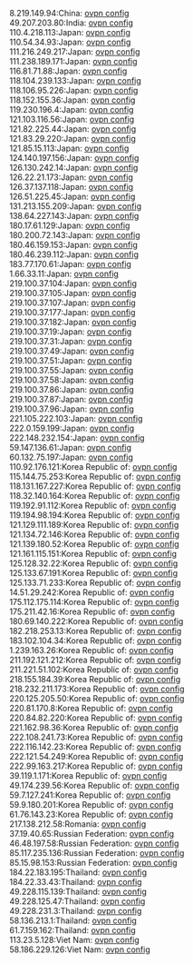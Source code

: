 8.219.149.94:China: [ovpn config](vpn/8_219_149_94.ovpn)  
49.207.203.80:India: [ovpn config](vpn/49_207_203_80.ovpn)  
110.4.218.113:Japan: [ovpn config](vpn/110_4_218_113.ovpn)  
110.54.34.93:Japan: [ovpn config](vpn/110_54_34_93.ovpn)  
111.216.249.217:Japan: [ovpn config](vpn/111_216_249_217.ovpn)  
111.238.189.171:Japan: [ovpn config](vpn/111_238_189_171.ovpn)  
116.81.71.88:Japan: [ovpn config](vpn/116_81_71_88.ovpn)  
118.104.239.133:Japan: [ovpn config](vpn/118_104_239_133.ovpn)  
118.106.95.226:Japan: [ovpn config](vpn/118_106_95_226.ovpn)  
118.152.155.36:Japan: [ovpn config](vpn/118_152_155_36.ovpn)  
119.230.196.4:Japan: [ovpn config](vpn/119_230_196_4.ovpn)  
121.103.116.56:Japan: [ovpn config](vpn/121_103_116_56.ovpn)  
121.82.225.44:Japan: [ovpn config](vpn/121_82_225_44.ovpn)  
121.83.29.220:Japan: [ovpn config](vpn/121_83_29_220.ovpn)  
121.85.15.113:Japan: [ovpn config](vpn/121_85_15_113.ovpn)  
124.140.197.156:Japan: [ovpn config](vpn/124_140_197_156.ovpn)  
126.130.242.14:Japan: [ovpn config](vpn/126_130_242_14.ovpn)  
126.22.21.173:Japan: [ovpn config](vpn/126_22_21_173.ovpn)  
126.37.137.118:Japan: [ovpn config](vpn/126_37_137_118.ovpn)  
126.51.225.45:Japan: [ovpn config](vpn/126_51_225_45.ovpn)  
131.213.155.209:Japan: [ovpn config](vpn/131_213_155_209.ovpn)  
138.64.227.143:Japan: [ovpn config](vpn/138_64_227_143.ovpn)  
180.17.61.129:Japan: [ovpn config](vpn/180_17_61_129.ovpn)  
180.200.72.143:Japan: [ovpn config](vpn/180_200_72_143.ovpn)  
180.46.159.153:Japan: [ovpn config](vpn/180_46_159_153.ovpn)  
180.46.239.112:Japan: [ovpn config](vpn/180_46_239_112.ovpn)  
183.77.170.61:Japan: [ovpn config](vpn/183_77_170_61.ovpn)  
1.66.33.11:Japan: [ovpn config](vpn/1_66_33_11.ovpn)  
219.100.37.104:Japan: [ovpn config](vpn/219_100_37_104.ovpn)  
219.100.37.105:Japan: [ovpn config](vpn/219_100_37_105.ovpn)  
219.100.37.107:Japan: [ovpn config](vpn/219_100_37_107.ovpn)  
219.100.37.177:Japan: [ovpn config](vpn/219_100_37_177.ovpn)  
219.100.37.182:Japan: [ovpn config](vpn/219_100_37_182.ovpn)  
219.100.37.19:Japan: [ovpn config](vpn/219_100_37_19.ovpn)  
219.100.37.31:Japan: [ovpn config](vpn/219_100_37_31.ovpn)  
219.100.37.49:Japan: [ovpn config](vpn/219_100_37_49.ovpn)  
219.100.37.51:Japan: [ovpn config](vpn/219_100_37_51.ovpn)  
219.100.37.55:Japan: [ovpn config](vpn/219_100_37_55.ovpn)  
219.100.37.58:Japan: [ovpn config](vpn/219_100_37_58.ovpn)  
219.100.37.86:Japan: [ovpn config](vpn/219_100_37_86.ovpn)  
219.100.37.87:Japan: [ovpn config](vpn/219_100_37_87.ovpn)  
219.100.37.96:Japan: [ovpn config](vpn/219_100_37_96.ovpn)  
221.105.222.103:Japan: [ovpn config](vpn/221_105_222_103.ovpn)  
222.0.159.199:Japan: [ovpn config](vpn/222_0_159_199.ovpn)  
222.148.232.154:Japan: [ovpn config](vpn/222_148_232_154.ovpn)  
59.147.136.61:Japan: [ovpn config](vpn/59_147_136_61.ovpn)  
60.132.75.197:Japan: [ovpn config](vpn/60_132_75_197.ovpn)  
110.92.176.121:Korea Republic of: [ovpn config](vpn/110_92_176_121.ovpn)  
115.144.75.253:Korea Republic of: [ovpn config](vpn/115_144_75_253.ovpn)  
118.131.167.227:Korea Republic of: [ovpn config](vpn/118_131_167_227.ovpn)  
118.32.140.164:Korea Republic of: [ovpn config](vpn/118_32_140_164.ovpn)  
119.192.91.112:Korea Republic of: [ovpn config](vpn/119_192_91_112.ovpn)  
119.194.98.194:Korea Republic of: [ovpn config](vpn/119_194_98_194.ovpn)  
121.129.111.189:Korea Republic of: [ovpn config](vpn/121_129_111_189.ovpn)  
121.134.72.146:Korea Republic of: [ovpn config](vpn/121_134_72_146.ovpn)  
121.139.180.52:Korea Republic of: [ovpn config](vpn/121_139_180_52.ovpn)  
121.161.115.151:Korea Republic of: [ovpn config](vpn/121_161_115_151.ovpn)  
125.128.32.22:Korea Republic of: [ovpn config](vpn/125_128_32_22.ovpn)  
125.133.67.191:Korea Republic of: [ovpn config](vpn/125_133_67_191.ovpn)  
125.133.71.233:Korea Republic of: [ovpn config](vpn/125_133_71_233.ovpn)  
14.51.29.242:Korea Republic of: [ovpn config](vpn/14_51_29_242.ovpn)  
175.112.175.114:Korea Republic of: [ovpn config](vpn/175_112_175_114.ovpn)  
175.211.42.16:Korea Republic of: [ovpn config](vpn/175_211_42_16.ovpn)  
180.69.140.222:Korea Republic of: [ovpn config](vpn/180_69_140_222.ovpn)  
182.218.253.13:Korea Republic of: [ovpn config](vpn/182_218_253_13.ovpn)  
183.102.104.34:Korea Republic of: [ovpn config](vpn/183_102_104_34.ovpn)  
1.239.163.26:Korea Republic of: [ovpn config](vpn/1_239_163_26.ovpn)  
211.192.121.212:Korea Republic of: [ovpn config](vpn/211_192_121_212.ovpn)  
211.221.51.102:Korea Republic of: [ovpn config](vpn/211_221_51_102.ovpn)  
218.155.184.39:Korea Republic of: [ovpn config](vpn/218_155_184_39.ovpn)  
218.232.211.173:Korea Republic of: [ovpn config](vpn/218_232_211_173.ovpn)  
220.125.205.50:Korea Republic of: [ovpn config](vpn/220_125_205_50.ovpn)  
220.81.170.8:Korea Republic of: [ovpn config](vpn/220_81_170_8.ovpn)  
220.84.82.220:Korea Republic of: [ovpn config](vpn/220_84_82_220.ovpn)  
221.162.98.36:Korea Republic of: [ovpn config](vpn/221_162_98_36.ovpn)  
222.108.241.73:Korea Republic of: [ovpn config](vpn/222_108_241_73.ovpn)  
222.116.142.23:Korea Republic of: [ovpn config](vpn/222_116_142_23.ovpn)  
222.121.54.249:Korea Republic of: [ovpn config](vpn/222_121_54_249.ovpn)  
222.99.163.217:Korea Republic of: [ovpn config](vpn/222_99_163_217.ovpn)  
39.119.1.171:Korea Republic of: [ovpn config](vpn/39_119_1_171.ovpn)  
49.174.239.56:Korea Republic of: [ovpn config](vpn/49_174_239_56.ovpn)  
59.7.127.241:Korea Republic of: [ovpn config](vpn/59_7_127_241.ovpn)  
59.9.180.201:Korea Republic of: [ovpn config](vpn/59_9_180_201.ovpn)  
61.76.143.23:Korea Republic of: [ovpn config](vpn/61_76_143_23.ovpn)  
217.138.212.58:Romania: [ovpn config](vpn/217_138_212_58.ovpn)  
37.19.40.65:Russian Federation: [ovpn config](vpn/37_19_40_65.ovpn)  
46.48.197.58:Russian Federation: [ovpn config](vpn/46_48_197_58.ovpn)  
85.117.235.136:Russian Federation: [ovpn config](vpn/85_117_235_136.ovpn)  
85.15.98.153:Russian Federation: [ovpn config](vpn/85_15_98_153.ovpn)  
184.22.183.195:Thailand: [ovpn config](vpn/184_22_183_195.ovpn)  
184.22.33.43:Thailand: [ovpn config](vpn/184_22_33_43.ovpn)  
49.228.115.139:Thailand: [ovpn config](vpn/49_228_115_139.ovpn)  
49.228.125.47:Thailand: [ovpn config](vpn/49_228_125_47.ovpn)  
49.228.231.3:Thailand: [ovpn config](vpn/49_228_231_3.ovpn)  
58.136.213.1:Thailand: [ovpn config](vpn/58_136_213_1.ovpn)  
61.7.159.162:Thailand: [ovpn config](vpn/61_7_159_162.ovpn)  
113.23.5.128:Viet Nam: [ovpn config](vpn/113_23_5_128.ovpn)  
58.186.229.126:Viet Nam: [ovpn config](vpn/58_186_229_126.ovpn)  
